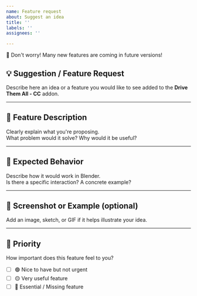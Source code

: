 ```yaml
---
name: Feature request
about: Suggest an idea
title: ''
labels: ''
assignees: ''

---
```


🚀 Don't worry! Many new features are coming in future versions!

## 💡 Suggestion / Feature Request

Describe here an idea or a feature you would like to see added to the **Drive Them All - CC** addon.

---

## 🧠 Feature Description

Clearly explain what you're proposing.  
What problem would it solve? Why would it be useful?

---

## 🔄 Expected Behavior

Describe how it would work in Blender.  
Is there a specific interaction? A concrete example?

---

## 🎨 Screenshot or Example (optional)

Add an image, sketch, or GIF if it helps illustrate your idea.

---

## 📌 Priority

How important does this feature feel to you?

- [ ] 🟢 Nice to have but not urgent  
- [ ] 🟡 Very useful feature  
- [ ] 🔴 Essential / Missing feature
